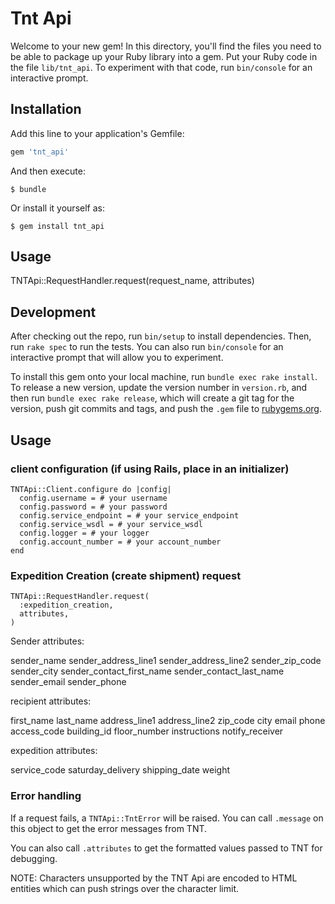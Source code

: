 # Tnt Api

Welcome to your new gem! In this directory, you'll find the files you need to be able to package up your Ruby library into a gem. Put your Ruby code in the file `lib/tnt_api`. To experiment with that code, run `bin/console` for an interactive prompt.

## Installation

Add this line to your application's Gemfile:

```ruby
gem 'tnt_api'
```

And then execute:

    $ bundle

Or install it yourself as:

    $ gem install tnt_api

## Usage

TNTApi::RequestHandler.request(request_name, attributes)

## Development

After checking out the repo, run `bin/setup` to install dependencies. Then, run `rake spec` to run the tests. You can also run `bin/console` for an interactive prompt that will allow you to experiment.

To install this gem onto your local machine, run `bundle exec rake install`. To release a new version, update the version number in `version.rb`, and then run `bundle exec rake release`, which will create a git tag for the version, push git commits and tags, and push the `.gem` file to [rubygems.org](https://rubygems.org).


## Usage

### client configuration (if using Rails, place in an initializer)

```
TNTApi::Client.configure do |config|
  config.username = # your username
  config.password = # your password
  config.service_endpoint = # your service_endpoint
  config.service_wsdl = # your service_wsdl
  config.logger = # your logger
  config.account_number = # your account_number
end
```

### Expedition Creation (create shipment) request

```
TNTApi::RequestHandler.request(
  :expedition_creation,
  attributes,
)
```

Sender attributes:

sender_name
sender_address_line1
sender_address_line2
sender_zip_code
sender_city
sender_contact_first_name
sender_contact_last_name
sender_email
sender_phone

recipient attributes:

first_name
last_name
address_line1
address_line2
zip_code
city
email
phone
access_code
building_id
floor_number
instructions
notify_receiver

expedition attributes:

service_code
saturday_delivery
shipping_date
weight

### Error handling

If a request fails, a `TNTApi::TntError` will be raised.
You can call `.message` on this object to get the error messages from TNT.

You can also call `.attributes` to get the formatted values passed to TNT for debugging.

NOTE: Characters unsupported by the TNT Api are encoded to HTML entities which can push strings over the character limit.
